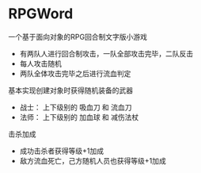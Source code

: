# RPGWord
一个基于面向对象的RPG回合制文字版小游戏

- 有两队人进行回合制攻击，一队全部攻击完毕，二队反击
- 每人攻击随机
- 两队全体攻击完毕之后进行流血判定

基本实现创建对象时获得随机装备的武器

- 战士： 上下级别的  吸血刀 和 流血刀
- 法师： 上下级别的  加血球 和 减伤法杖

击杀加成

- 成功击杀者获得等级+1加成
- 敌方流血死亡，己方随机人员也获得等级+1加成

